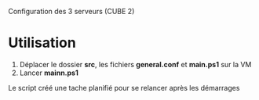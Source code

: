 Configuration des 3 serveurs (CUBE 2)

# Utilisation 
1. Déplacer le dossier <b>src</b>, les fichiers <b>general.conf</b> et <b>main.ps1</b> sur la VM
2. Lancer <b>mainn.ps1</b>

Le script créé une tache planifié pour se relancer après les démarrages



